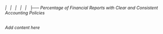 ###### |   |   |   |   |   ├── Percentage of Financial Reports with Clear and Consistent Accounting Policies

*Add content here*